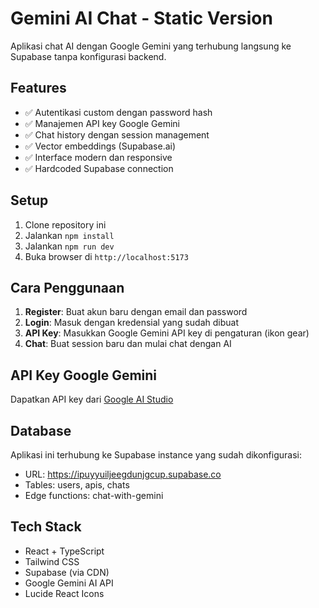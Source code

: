 # Gemini AI Chat - Static Version

Aplikasi chat AI dengan Google Gemini yang terhubung langsung ke Supabase tanpa konfigurasi backend.

## Features
- ✅ Autentikasi custom dengan password hash
- ✅ Manajemen API key Google Gemini
- ✅ Chat history dengan session management
- ✅ Vector embeddings (Supabase.ai)
- ✅ Interface modern dan responsive
- ✅ Hardcoded Supabase connection

## Setup
1. Clone repository ini
2. Jalankan `npm install`
3. Jalankan `npm run dev`
4. Buka browser di `http://localhost:5173`

## Cara Penggunaan
1. **Register**: Buat akun baru dengan email dan password
2. **Login**: Masuk dengan kredensial yang sudah dibuat
3. **API Key**: Masukkan Google Gemini API key di pengaturan (ikon gear)
4. **Chat**: Buat session baru dan mulai chat dengan AI

## API Key Google Gemini
Dapatkan API key dari [Google AI Studio](https://makersuite.google.com/app/apikey)

## Database
Aplikasi ini terhubung ke Supabase instance yang sudah dikonfigurasi:
- URL: https://ipuyyuiljeegdunjgcup.supabase.co
- Tables: users, apis, chats
- Edge functions: chat-with-gemini

## Tech Stack
- React + TypeScript
- Tailwind CSS
- Supabase (via CDN)
- Google Gemini AI API
- Lucide React Icons